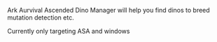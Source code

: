 Ark Aurvival Ascended Dino Manager
will help you find dinos to breed
mutation detection etc.

Currently only targeting ASA and windows
